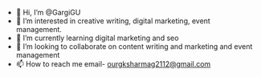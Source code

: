 - 👋 Hi, I’m @GargiGU
- 👀 I’m interested in creative writing, digital marketing, event management. 
- 🌱 I’m currently learning digital marketing and seo 
- 💞️ I’m looking to collaborate on content writing and marketing and event management 
- 📫 How to reach me email- ourgksharmag2112@gmail.com 

<!---
GargiGU/GargiGU is a ✨ special ✨ repository because its `README.md` (https://www.blogger.com/blog/posts/58883497529208975) appears on your GitHub profile.
You can click the Preview link to take a look at your changes.
--->
